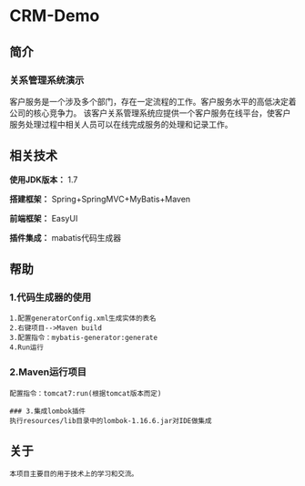 # CRM-Demo

## 简介

### 关系管理系统演示

客户服务是一个涉及多个部门，存在一定流程的工作。客户服务水平的高低决定着公司的核心竞争力。
该客户关系管理系统应提供一个客户服务在线平台，使客户服务处理过程中相关人员可以在线完成服务的处理和记录工作。

## 相关技术

**使用JDK版本：** 1.7

**搭建框架：** Spring+SpringMVC+MyBatis+Maven

**前端框架：** EasyUI

**插件集成：** mabatis代码生成器

## 帮助

### 1.代码生成器的使用
```
1.配置generatorConfig.xml生成实体的表名
2.右键项目-->Maven build
3.配置指令：mybatis-generator:generate
4.Run运行
```

### 2.Maven运行项目
```
配置指令：tomcat7:run(根据tomcat版本而定)

### 3.集成lombok插件
执行resources/lib目录中的lombok-1.16.6.jar对IDE做集成
```
## 关于
```
本项目主要目的用于技术上的学习和交流。
```